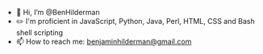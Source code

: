 - 👋 Hi, I’m @BenHilderman
- :pencil2: I'm proficient in JavaScript, Python, Java, Perl, HTML, CSS and Bash shell scripting 
- 📫 How to reach me: benjaminhilderman@gmail.com

<!---
BenHilderman/BenHilderman is a ✨ special ✨ repository because its `README.md` (this file) appears on your GitHub profile.
You can click the Preview link to take a look at your changes.
--->
